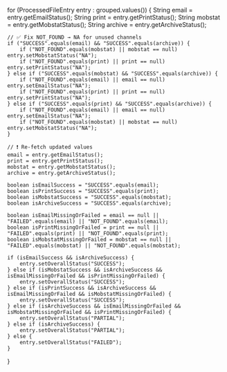 for (ProcessedFileEntry entry : grouped.values()) {
    String email = entry.getEmailStatus();
    String print = entry.getPrintStatus();
    String mobstat = entry.getMobstatStatus();
    String archive = entry.getArchiveStatus();

    // ✅ Fix NOT_FOUND → NA for unused channels
    if ("SUCCESS".equals(email) && "SUCCESS".equals(archive)) {
        if ("NOT_FOUND".equals(mobstat) || mobstat == null) entry.setMobstatStatus("NA");
        if ("NOT_FOUND".equals(print) || print == null) entry.setPrintStatus("NA");
    } else if ("SUCCESS".equals(mobstat) && "SUCCESS".equals(archive)) {
        if ("NOT_FOUND".equals(email) || email == null) entry.setEmailStatus("NA");
        if ("NOT_FOUND".equals(print) || print == null) entry.setPrintStatus("NA");
    } else if ("SUCCESS".equals(print) && "SUCCESS".equals(archive)) {
        if ("NOT_FOUND".equals(email) || email == null) entry.setEmailStatus("NA");
        if ("NOT_FOUND".equals(mobstat) || mobstat == null) entry.setMobstatStatus("NA");
    }

    // ❗ Re-fetch updated values
    email = entry.getEmailStatus();
    print = entry.getPrintStatus();
    mobstat = entry.getMobstatStatus();
    archive = entry.getArchiveStatus();

    boolean isEmailSuccess = "SUCCESS".equals(email);
    boolean isPrintSuccess = "SUCCESS".equals(print);
    boolean isMobstatSuccess = "SUCCESS".equals(mobstat);
    boolean isArchiveSuccess = "SUCCESS".equals(archive);

    boolean isEmailMissingOrFailed = email == null || "FAILED".equals(email) || "NOT_FOUND".equals(email);
    boolean isPrintMissingOrFailed = print == null || "FAILED".equals(print) || "NOT_FOUND".equals(print);
    boolean isMobstatMissingOrFailed = mobstat == null || "FAILED".equals(mobstat) || "NOT_FOUND".equals(mobstat);

    if (isEmailSuccess && isArchiveSuccess) {
        entry.setOverallStatus("SUCCESS");
    } else if (isMobstatSuccess && isArchiveSuccess && isEmailMissingOrFailed && isPrintMissingOrFailed) {
        entry.setOverallStatus("SUCCESS");
    } else if (isPrintSuccess && isArchiveSuccess && isEmailMissingOrFailed && isMobstatMissingOrFailed) {
        entry.setOverallStatus("SUCCESS");
    } else if (isArchiveSuccess && isEmailMissingOrFailed && isMobstatMissingOrFailed && isPrintMissingOrFailed) {
        entry.setOverallStatus("PARTIAL");
    } else if (isArchiveSuccess) {
        entry.setOverallStatus("PARTIAL");
    } else {
        entry.setOverallStatus("FAILED");
    }
}
